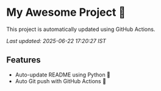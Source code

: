 # My Awesome Project 🚀

This project is automatically updated using GitHub Actions.

_Last updated: 2025-06-22 17:20:27 IST_

## Features
- Auto-update README using Python 🐍
- Auto Git push with GitHub Actions 🤖
